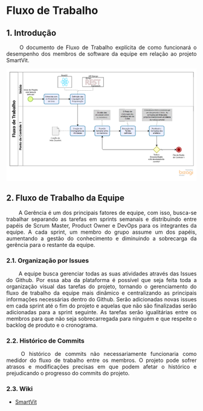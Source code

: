 # <a name="Fluxo-trabalho">Fluxo de Trabalho</a>

## 1. <a name="1">Introdução</a>

<p align = "justify"> &emsp;&emsp; O documento de Fluxo de Trabalho explícita de como funcionará o desempenho dos membros de software da equipe em relação ao projeto SmartVit.

![img](imgs/Fluxo.png)

## 2. <a name="2">Fluxo de Trabalho da Equipe</a>

<p align = "justify"> &emsp;&emsp; A Gerência é um dos principais fatores de equipe, com isso, busca-se trabalhar separando as tarefas em sprints semanais e distribuindo entre papéis de Scrum Master, Product Owner e DevOps para os integrantes da equipe. A cada sprint, um membro do grupo assume um dos papéis, aumentando a gestão do conhecimento e diminuindo a sobrecarga da gerência para o restante da equipe.

### 2.1. <a name="2.1">Organização por Issues</a>

<p align = "justify"> &emsp;&emsp; A equipe busca gerenciar todas as suas atividades através das Issues do Github. Por essa aba da plataforma é possível que seja feita toda a organização visual das tarefas do projeto, tornando o gerenciamento do fluxo de trabalho da equipe mais dinâmico e centralizando as principais informações necessárias dentro do Github. Serão adicionadas novas issues em cada sprint até o fim do projeto e aquelas que não são finalizadas serão adicionadas para a sprint seguinte. As tarefas serão igualitárias entre os membros para que não seja sobrecarregada para ninguém e que respeite o backlog de produto e o cronograma.

### 2.2. <a name="2.2">Histórico de Commits</a>

<p align = "justify"> &emsp;&emsp; O histórico de commits não necessariamente funcionaria como medidor do fluxo de trabalho entre os membros. O projeto pode sofrer atrasos e modificações precisas em que podem afetar o histórico e prejudicando o progresso do commits do projeto.

### 2.3. <a name="2.3">Wiki</a>

* [SmartVit](https://pi2-viticultura.github.io/SmartVit/)
